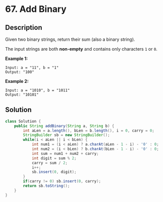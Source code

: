 # 67. Add Binary

## Description

Given two binary strings, return their sum (also a binary string).

The input strings are both **non-empty** and contains only characters `1` or `0`.

**Example 1:**

```
Input: a = "11", b = "1"
Output: "100"
```

**Example 2:**

```
Input: a = "1010", b = "1011"
Output: "10101"
```

 

## Solution

```java
class Solution {
    public String addBinary(String a, String b) {
        int aLen = a.length(), bLen = b.length(), i = 0, carry = 0;
        StringBuilder sb = new StringBuilder();
        while(i < aLen || i < bLen) {
            int num1 = (i < aLen) ? a.charAt(aLen - 1 - i) - '0' : 0;
            int num2 = (i < bLen) ? b.charAt(bLen - 1 - i) - '0' : 0;
            int sum = num1 + num2 + carry;
            int digit = sum % 2;
            carry = sum / 2;
            i++;
            sb.insert(0, digit);
        }
        if(carry != 0) sb.insert(0, carry);
        return sb.toString();
    }
}
```

